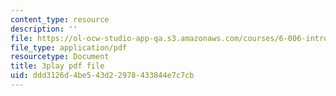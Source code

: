 ```yaml
---
content_type: resource
description: ''
file: https://ol-ocw-studio-app-qa.s3.amazonaws.com/courses/6-006-introduction-to-algorithms-fall-2011/ddd3126d4be543d22978433844e7c7cb_eGSXsaJ-BlY.pdf
file_type: application/pdf
resourcetype: Document
title: 3play pdf file
uid: ddd3126d-4be5-43d2-2978-433844e7c7cb
---
```


